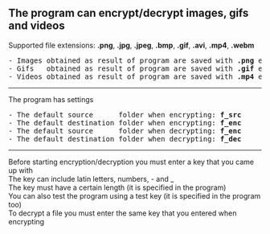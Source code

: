 The program can encrypt/decrypt images, gifs and videos
---

Supported file extensions: <b>.png</b>, <b>.jpg</b>, <b>.jpeg</b>, <b>.bmp</b>, <b>.gif</b>, <b>.avi</b>, <b>.mp4</b>, <b>.webm</b>
<pre>
- Images obtained as result of program are saved with <b>.png</b> extension
- Gifs   obtained as result of program are saved with <b>.gif</b> extension
- Videos obtained as result of program are saved with <b>.mp4</b> extension
</pre>
---

The program has settings
<pre>
- The default source      folder when encrypting: <b>f_src</b>
- The default destination folder when encrypting: <b>f_enc</b>
- The default source      folder when decrypting: <b>f_enc</b>
- The default destination folder when decrypting: <b>f_dec</b>
</pre>

---

Before starting encryption/decryption you must enter a key that you came up with<br>
The key can include latin letters, numbers, - and _<br>
The key must have a certain length (it is specified in the program)<br>
You can also test the program using a test key (it is specified in the program too)<br>
To decrypt a file you must enter the same key that you entered when encrypting<br>
